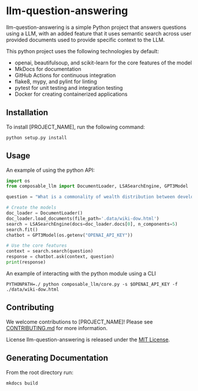 # llm-question-answering
llm-question-answering is a simple Python project that answers questions using a LLM, with an added feature 
that it uses semantic search across user provided documents used to provide specific context to the LLM.

This python project uses the following technologies by default:
- openai, beautifulsoup, and scikit-learn for the core features of the model
- MkDocs for documentation
- GitHub Actions for continuous integration
- flake8, mypy, and pylint for linting
- pytest for unit testing and integration testing
- Docker for creating containerized applications

## Installation
To install [PROJECT_NAME], run the following command:

```shell
python setup.py install
```

## Usage
An example of using the python API:

```python
import os
from composable_llm import DocumentLoader, LSASearchEngine, GPT3Model

question = "What is a commonality of wealth distribution between developed nations?"

# Create the models
doc_loader = DocumentLoader()
doc_loader.load_documents(file_path='.data/wiki-dow.html')
search = LSASearchEngine(docs=doc_loader.docs[0], n_components=5)
search.fit()
chatbot = GPT3Model(os.getenv("OPENAI_API_KEY"))

# Use the core features
context = search.search(question)
response = chatbot.ask(context, question)
print(response)
```

An example of interacting with the python module using a CLI
```shell
PYTHONPATH=./ python composable_llm/core.py -s $OPENAI_API_KEY -f ./data/wiki-dow.html
```

## Contributing
We welcome contributions to [PROJECT_NAME]! Please see [CONTRIBUTING.md](CONTRIBUTING.md) for more information.

License
llm-question-answering is released under the [MIT License](LICENSE).

## Generating Documentation

From the root directory run:

```shell
mkdocs build
```